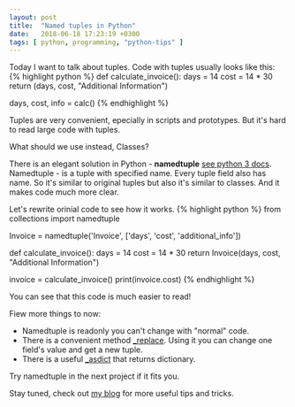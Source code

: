 ```yaml
---
layout: post
title:  "Named tuples in Python"
date:   2018-06-18 17:23:19 +0300
tags: [ python, programming, "python-tips" ]
---
```


Today I want to talk about tuples. 
Code with tuples usually looks like this:
{% highlight python %}
def calculate_invoice():
    days = 14
    cost = 14 * 30
    return (days, cost, "Additional Information")

days, cost, info = calc()
{% endhighlight %}

Tuples are very convenient, epecially in scripts and prototypes.
But it's hard to read large code with tuples.

What should we use instead, Classes?
<!--more-->

There is an elegant solution in Python - <b>namedtuple</b> <a href="https://docs.python.org/3/library/collections.html#collections.namedtuple"> see python 3 docs</a>.
Namedtuple - is a tuple with specified name. Every tuple field also has name.
So it's similar to original tuples but also it's similar to classes. And it makes code much more clear.

Let's rewrite orinial code to see how it works.
{% highlight python %}
from collections import namedtuple

Invoice = namedtuple('Invoice', ['days', 'cost', 'additional_info'])

def calculate_invoice():
    days = 14
    cost = 14 * 30
    return Invoice(days, cost, "Additional Information")

invoice = calculate_invoice()
print(invoice.cost)
{% endhighlight %}

You can see that this code is much easier to read!

Fiew more things to now:
- Namedtuple is readonly you can't change with "normal" code.
- There is a convenient method <a href="https://docs.python.org/3/library/collections.html#collections.somenamedtuple._replace">_replace</a>. Using it you can change one field's value and get a new tuple.
- There is a useful <a href="https://docs.python.org/3/library/collections.html#collections.somenamedtuple._asdict">_asdict</a> that returns dictionary.

Try namedtuple in the next project if it fits you.

Stay tuned, check out [my blog][blog-main] for more useful tips and tricks.

[blog-main]: https://impr0grammer.github.io
[github-repo]: https://github.com/impr0grammer
